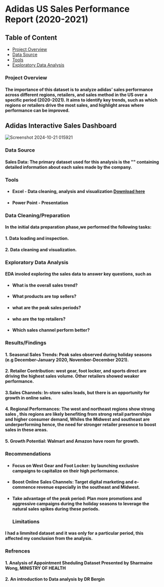 # Adidas US Sales Performance Report (2020-2021)
## Table of Content
- [Project Overview](#project-overview)
- [Data Source](#data-source)
- [Tools](#tools)
- [Exploratory Data Analysis](#exploratory-data-analysis)

### Project Overview
#### The importance of this dataset is to analyze adidas’ sales performance across different regions, retailers, and sales method in the US over a specific period (2020-2021). It aims to identify key trends, such as which regions or retailers drive the most sales, and highlight areas where performance can be improved. 


## Adidas Interactive Sales Dashboard



![Screenshot 2024-10-21 015921](https://github.com/user-attachments/assets/8022da64-f979-46fd-97c2-b60de30031bf)




### Data Source
#### Sales Data: The primary dataset used for this analysis is the "" containing detailed information about each sales made by the company.


### Tools
 - #### Excel - Data cleaning, analysis and visualization [Download here](https://youtu.be/5eLtjO2Hfs0?si=1PGhKUuRtuWJKDbd)
 - #### Power Point - Presentation
   

### Data Cleaning/Preparation

#### In the initial data preparation phase,we performed the following tasks:

#### 1. Data loading and inspection.
#### 2. Data cleaning and visualization.

### Exploratory Data Analysis
#### EDA involed exploring the sales data to answer key questions, such as
 - #### What is the overall sales trend?
 - #### What products are top sellers?
 - #### what are the peak sales periods?
 - #### who are the top retailers?
 - #### Which sales channel perform better?

### Results/Findings
#### 1. Seasonal Sales Trends: Peak sales observed during holiday seasons (e.g December-January 2020, November-December 2021).

#### 2. Retailer Contribution: west gear, foot locker, and sports direct are driving the highest sales volume. Other retailers showed weaker performance.
#### 3.Sales Channels: In-store sales leads, but there is an opportunity for growth in online sales.
#### 4. Regional Performances: The west and northeast regions show strong sales , this regions are likely benefiting from strong retail partnerships and higher consumer demand, Whiles the Midwest and southeast are underperforming hence, the need for stronger retailer presence to boost sales in these areas.
#### 5. Growth Potential: Walmart and Amazon have room for growth.

### Recommendations
- #### Focus on West Gear and Foot Locker: by launching exclusive campaigns to capitalize on their high performance.
- #### Boost Online Sales Channels: Target digital marketing and e-commence revenue especially in the southeast and Midwest.
- #### Take advantage of the peak period: Plan more promotions and aggressive campaigns during the holiday seasons to leverage the natural sales spikes during these periods.
  ### Limitations
 #### I had a limmited dataset and it was only for a particular period, this affected my conclusion from the analysis.

 ### Refrences
#### 1. Analysis of Appointment Sheduling Dataset Presented by Sharmaine Wong, MINISTRY OF HEALTH
#### 2. An introduction to Data analysis by DR Bergin

  







